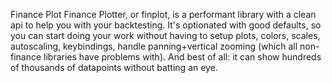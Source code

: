 Finance Plot
Finance Plotter, or finplot, is a performant library with a clean api to help you with your backtesting. It's optionated with good defaults, so you can start doing your work without having to setup plots, colors, scales, autoscaling, keybindings, handle panning+vertical zooming (which all non-finance libraries have problems with). And best of all: it can show hundreds of thousands of datapoints without batting an eye.